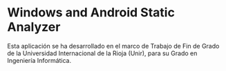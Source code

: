 # Windows and Android Static Analyzer
Esta aplicación se ha desarrollado en el marco de Trabajo de Fin de Grado de la Universidad Internacional de la Rioja (Unir), para su Grado en Ingeniería Informática.
